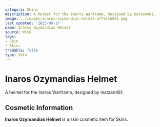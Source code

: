 ```yaml
---
category: Skins
description: A helmet for the Inaros Warframe, designed by matzan481.
image: ../images/inaros-ozymandias-helmet-a773e16061.png
last_updated: '2025-09-17'
name: Inaros Ozymandias Helmet
source: WFCD
tags:
- Skin
- Skins
tradable: false
type: Skin
---
```


# Inaros Ozymandias Helmet

A helmet for the Inaros Warframe, designed by matzan481.

## Cosmetic Information

**Inaros Ozymandias Helmet** is a skin cosmetic item for Skins.

